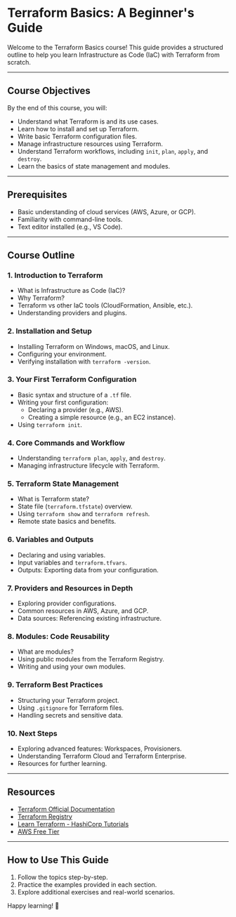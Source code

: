 # Terraform Basics: A Beginner's Guide

Welcome to the Terraform Basics course! This guide provides a structured outline to help you learn Infrastructure as Code (IaC) with Terraform from scratch.

---

## Course Objectives
By the end of this course, you will:
- Understand what Terraform is and its use cases.
- Learn how to install and set up Terraform.
- Write basic Terraform configuration files.
- Manage infrastructure resources using Terraform.
- Understand Terraform workflows, including `init`, `plan`, `apply`, and `destroy`.
- Learn the basics of state management and modules.

---

## Prerequisites

- Basic understanding of cloud services (AWS, Azure, or GCP).
- Familiarity with command-line tools.
- Text editor installed (e.g., VS Code).

---

## Course Outline

### **1. Introduction to Terraform**
- What is Infrastructure as Code (IaC)?
- Why Terraform?
- Terraform vs other IaC tools (CloudFormation, Ansible, etc.).
- Understanding providers and plugins.

### **2. Installation and Setup**
- Installing Terraform on Windows, macOS, and Linux.
- Configuring your environment.
- Verifying installation with `terraform -version`.

### **3. Your First Terraform Configuration**
- Basic syntax and structure of a `.tf` file.
- Writing your first configuration:
  - Declaring a provider (e.g., AWS).
  - Creating a simple resource (e.g., an EC2 instance).
- Using `terraform init`.

### **4. Core Commands and Workflow**
- Understanding `terraform plan`, `apply`, and `destroy`.
- Managing infrastructure lifecycle with Terraform.

### **5. Terraform State Management**
- What is Terraform state?
- State file (`terraform.tfstate`) overview.
- Using `terraform show` and `terraform refresh`.
- Remote state basics and benefits.

### **6. Variables and Outputs**
- Declaring and using variables.
- Input variables and `terraform.tfvars`.
- Outputs: Exporting data from your configuration.

### **7. Providers and Resources in Depth**
- Exploring provider configurations.
- Common resources in AWS, Azure, and GCP.
- Data sources: Referencing existing infrastructure.

### **8. Modules: Code Reusability**
- What are modules?
- Using public modules from the Terraform Registry.
- Writing and using your own modules.

### **9. Terraform Best Practices**
- Structuring your Terraform project.
- Using `.gitignore` for Terraform files.
- Handling secrets and sensitive data.

### **10. Next Steps**
- Exploring advanced features: Workspaces, Provisioners.
- Understanding Terraform Cloud and Terraform Enterprise.
- Resources for further learning.

---

## Resources
- [Terraform Official Documentation](https://developer.hashicorp.com/terraform/docs)
- [Terraform Registry](https://registry.terraform.io/)
- [Learn Terraform - HashiCorp Tutorials](https://learn.hashicorp.com/terraform)
- [AWS Free Tier](https://aws.amazon.com/free/)

---

## How to Use This Guide
1. Follow the topics step-by-step.
2. Practice the examples provided in each section.
3. Explore additional exercises and real-world scenarios.

Happy learning! 🚀
